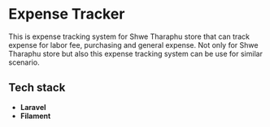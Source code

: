# Expense Tracker

This is expense tracking system for Shwe Tharaphu store that can track expense for labor fee, purchasing and general expense. Not only for Shwe Tharaphu store but also this expense tracking system can be use for similar scenario.

## Tech stack

-   **Laravel**
-   **Filament**
